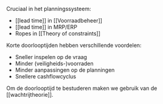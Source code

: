 Cruciaal in het planningssysteem:
- [[lead time]] in [[Voorraadbeheer]] 
- [[lead time]] in MRP/ERP
- Ropes in [[Theory of constraints]] 

Korte doorlooptijden hebben verschillende voordelen:
- Sneller inspelen op de vraag
- Minder (veiligheids-)voorraden
- Minder aanpassingen op de planningen
- Snellere cashflowcyclus

Om de doorlooptijd te bestuderen maken we gebruik van de [[wachtrijtheorie]].
